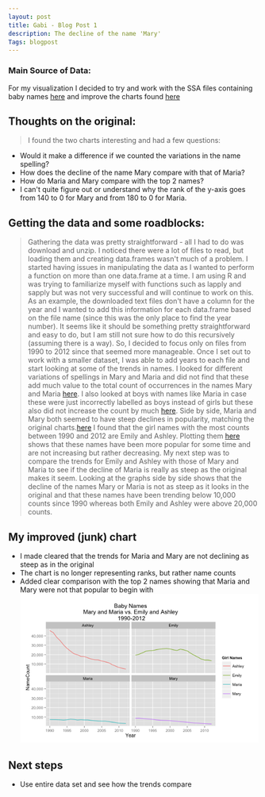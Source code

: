 ```yaml
---
layout: post
title: Gabi - Blog Post 1
description: The decline of the name 'Mary'
Tags: blogpost
---
```


### Main Source of Data:
For my visualization I decided to try and work with the SSA files containing baby names [here](http://www.ssa.gov/oact/babynames/limits.html)
and improve the charts found [here](http://familyinequality.wordpress.com/2013/05/11/mary-free-fall-continues/)

## Thoughts on the original:
> I found the two charts interesting and had a few questions:
* Would it make a difference if we counted the variations in the name spelling?
* How does the decline of the name Mary compare with that of Maria?
* How do Maria and Mary compare with the top 2 names?
* I can't quite figure out or understand why the rank of the y-axis goes from 140 to 0 for Mary and from 180 to 0 for Maria.

## Getting the data and some roadblocks:
> Gathering the data was pretty straightforward - all I had to do was download and unzip. I noticed there were a lot of files to 
read, but loading them and creating data.frames wasn't much of a problem. I started having issues in manipulating the data as
I wanted to perform a function on more than one data.frame at a time. I am using R and was trying to familiarize myself with 
functions such as lapply and sapply but was not very successful and will continue to work on this. As an example,
the downloaded text files don't have a column for the year and I wanted to add this information for each data.frame based on the 
file name (since this was the only place to find the year number). It seems like it should be something pretty straightforward and 
easy to do, but I am still not sure how to do this recursively (assuming there is a way). So, I decided to focus only on files from
1990 to 2012 since that seemed more manageable.
> Once I set out to work with a smaller dataset, I was able to add years to each file and start looking at some of the trends in
names. I looked for different variations of spellings in Mary and Maria and did not find that these add much value to the total
count of occurrences in the names Mary and Maria [here](https://github.com/Gabya06/datascience/blob/master/MariaDecline/assets/otherMarianames.png). 
I also looked at boys with names like Maria in case these were just incorrectly labelled as boys instead of girls but 
these also did not increase the count by much [here](https://github.com/Gabya06/datascience/blob/master/MariaDecline/assets/otherMariaboys.png). 
Side by side, Maria and Mary both seemed to have steep declines in popularity, matching the original charts.[here](https://github.com/Gabya06/datascience/blob/master/MariaDecline/assets/sidebysideMaryMaria.png)
> I found that the girl names with the most counts between 1990 and 2012 are Emily and Ashley. 
Plotting them [here](http://Gabya06.github.io/datascience/assets/top2names.png) shows that these names have been 
more popular for some time and are not increasing but rather decreasing. My next step was to compare the trends
for Emily and Ashley with those of Mary and Maria to see if the decline of Maria is really as steep as the original makes it seem.
Looking at the graphs side by side shows that the decline of the names Mary or Maria is not as steep as it looks in the original
and that these names have been trending below 10,000 counts since 1990 whereas both Emily and Ashley were above 20,000 counts. 

## My improved (junk) chart
* I made cleared that the trends for Maria and Mary are not declining as steep as in the original
* The chart is no longer representing ranks, but rather name counts
* Added clear comparison with the top 2 names showing that Maria and Mary were not that popular to begin with
[![top2Maria](https://github.com/Gabya06/datascience/blob/master/MariaDecline/assets/top2Maria.png)](https://github.com/Gabya06/datascience/blob/master/MariaDecline/assets/top2Maria.png)

## Next steps
* Use entire data set and see how the trends compare